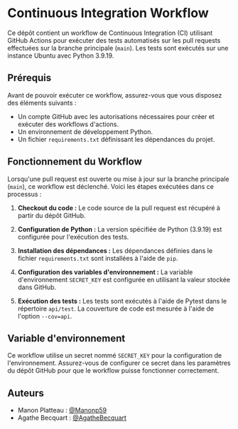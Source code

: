 # Continuous Integration Workflow 

Ce dépôt contient un workflow de Continuous Integration (CI) utilisant GitHub Actions pour exécuter des tests automatisés sur les pull requests effectuées sur la branche principale (`main`). Les tests sont exécutés sur une instance Ubuntu avec Python 3.9.19.

## Prérequis

Avant de pouvoir exécuter ce workflow, assurez-vous que vous disposez des éléments suivants :

- Un compte GitHub avec les autorisations nécessaires pour créer et exécuter des workflows d'actions.
- Un environnement de développement Python.
- Un fichier `requirements.txt` définissant les dépendances du projet.

## Fonctionnement du Workflow

Lorsqu'une pull request est ouverte ou mise à jour sur la branche principale (`main`), ce workflow est déclenché. Voici les étapes exécutées dans ce processus :

1. **Checkout du code :** Le code source de la pull request est récupéré à partir du dépôt GitHub.

2. **Configuration de Python :** La version spécifiée de Python (3.9.19) est configurée pour l'exécution des tests.

3. **Installation des dépendances :** Les dépendances définies dans le fichier `requirements.txt` sont installées à l'aide de `pip`.

4. **Configuration des variables d'environnement :** La variable d'environnement `SECRET_KEY` est configurée en utilisant la valeur stockée dans GitHub.

5. **Exécution des tests :** Les tests sont exécutés à l'aide de Pytest dans le répertoire `api/test`. La couverture de code est mesurée à l'aide de l'option `--cov=api`.


## Variable d'environnement

Ce workflow utilise un secret nommé `SECRET_KEY` pour la configuration de l'environnement. Assurez-vous de configurer ce secret dans les paramètres du dépôt GitHub pour que le workflow puisse fonctionner correctement.

## Auteurs

- Manon Platteau : [@Manonp59](https://github.com/Manonp59)
- Agathe Becquart : [@AgatheBecquart](https://github.com/AgatheBecquart)